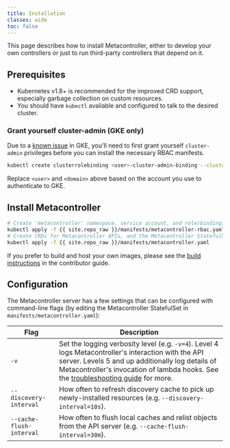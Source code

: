 ```yaml
---
title: Installation
classes: wide
toc: false
---
```

This page describes how to install Metacontroller, either to develop your own
controllers or just to run third-party controllers that depend on it.

## Prerequisites

* Kubernetes v1.8+ is recommended for the improved CRD support, especially
  garbage collection on custom resources.
* You should have `kubectl` available and configured to talk to the desired cluster.

### Grant yourself cluster-admin (GKE only)

Due to a [known issue](https://cloud.google.com/container-engine/docs/role-based-access-control#defining_permissions_in_a_role)
in GKE, you'll need to first grant yourself `cluster-admin` privileges before
you can install the necessary RBAC manifests.

```sh
kubectl create clusterrolebinding <user>-cluster-admin-binding --clusterrole=cluster-admin --user=<user>@<domain>
```

Replace `<user>` and `<domain>` above based on the account you use to authenticate to GKE.

## Install Metacontroller

```sh
# Create 'metacontroller' namespace, service account, and role/binding.
kubectl apply -f {{ site.repo_raw }}/manifests/metacontroller-rbac.yaml
# Create CRDs for Metacontroller APIs, and the Metacontroller StatefulSet.
kubectl apply -f {{ site.repo_raw }}/manifests/metacontroller.yaml
```

If you prefer to build and host your own images, please see the
[build instructions](/contrib/build/) in the contributor guide.

## Configuration

The Metacontroller server has a few settings that can be configured
with command-line flags (by editing the Metacontroller StatefulSet
in `manifests/metacontroller.yaml`):

| Flag | Description |
| ---- | ----------- |
| `-v` | Set the logging verbosity level (e.g. `-v=4`). Level 4 logs Metacontroller's interaction with the API server. Levels 5 and up additionally log details of Metacontroller's invocation of lambda hooks. See the [troubleshooting guide](/guide/troubleshooting/) for more. |
| `--discovery-interval` | How often to refresh discovery cache to pick up newly-installed resources (e.g. `--discovery-interval=10s`). |
| `--cache-flush-interval` | How often to flush local caches and relist objects from the API server (e.g. `--cache-flush-interval=30m`). |
